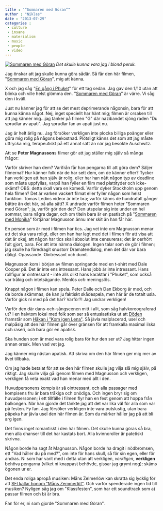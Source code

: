 ```yaml
---
title : "“Sommaren med Göran”"
author : "Niklas"
date : "2013-07-29"
categories : 
 - culture
 - insane
 - materialism
 - music
 - people
 - video
---
```


[![Sommaren med Göran](https://niklasblog.com/wp-content/Screen-Shot-2013-07-29-at-21.35.14.png)](https://niklasblog.com/wp-content/Screen-Shot-2013-07-29-at-21.35.14.png) _Det skulle kunna vara jag i blond peruk._

Jag önskar att jag skulle kunna göra sådär. Så får den här filmen, "[Sommaren med Göran](http://www.imdb.com/title/tt1305869)", mig att känna.

X och jag såg "[En gång i Phuket](http://www.imdb.com/title/tt2082262)" för ett tag sedan. Jag gav den 1/10 utan att blinka och ville helst glömma den. "[Sommaren med Göran](http://www.imdb.com/title/tt1305869)" är värre. Vi såg den i kväll.

Just nu känner jag för att se det mest deprimerande någonsin, bara för att kunna känna något. Nej, inget speciellt har hänt mig; filmen är orsaken till att jag känner mig...jag tänker på filmen "G" där nazibandet sjöng raden "Du sprudlar av apati". Jag sprudlar fan av apati just nu.

Jag är helt ärlig nu. Jag försöker verkligen inte plocka billiga poänger eller göra mig rolig på någons bekostnad. Plötsligt känns det som att jag måste uttrycka mig, terapeutiskt på ett annat sätt än när jag besökte Auschwitz.

Att se **Peter Magnusson**s filmer gör att jag ställer mig själv så många frågor:

Varför skriver han dem? Varifrån får han pengarna till att göra dem? Säljer filmerna? Hur känner folk när de har sett dem, om de känner efter? Tycker han verkligen att han själv är rolig, eller har han nått någon typ av deadline som måste uppfyllas, varpå han fyller en film med plattityder och icke-skämt? OBS: detta skall vara en komedi. Varför dyker Stockholm upp genom hela filmen? Det är varken vackert filmat eller fyller någon som helst funktion. Tomas Ledins videor är inte bra; varför känns de hundrafalt gånger bättre än det här, på alla sätt? X undrade varför filmen heter "Sommaren med Göran"; ja, varför gör den det? Den utspelar sig inte under en hel sommar, bara några dagar, och om titeln bara är en pastisch på "[Sommaren med Monika](http://www.imdb.com/title/tt0046345)" förtjänar Magnusson ännu mer skit än han får här.

En person som är med i filmen har tics. Jag vet inte om Magnusson menar att det ska vara roligt, eller om han har lagt med det i filmen för att visa att det är okej, att någon har tics skall absolut inte censureras; det är oerhört fult gjort, bara. För att inte nämna dialogen. Ingen talar som de gör i filmen; jag skulle ha föredragit snustorr Dramatendialog, men det där var bara dåligt. Opassande. Ointressant och dumt.

Magnusson kom i början av filmen springande med en t-shirt med Dale Cooper på. Det är inte ens intressant. Hans jobb är inte intressant. Hans rollfigur är ointressant - inte alls olikt hans karaktär i "Phuket", som också var tråkig och intetsägande. Menlös _och_ meningslös.

Knappt någon i filmen kan spela. Peter Dalle och Dan Ekborg är med, och de borde skämmas; de kan ju faktiskt skådespela, men här är de totalt usla. Varför gick ni med på det här? Varför?! Jag undrar verkligen!

Varför den där dans-och-sångscenen mitt i allt, som såg halvkoreograferad ut? I en halvtom lokal med folk som ser så entusiastiska ut att [Döden](http://www.doctormacro.com/Images/Ekerot,%20Bengt/Annex/Ekerot,%20Bengt%20%28Seventh%20Seal,%20The%29_01.jpg) framstår som [Håkan i "Kom igen Lena"](http://www.youtube.com/watch?v=sGstUOPcPLo). Så jävla malplacerad, usel och malpåsig att den här filmen går över gränsen för att framkalla maximal ilska och raseri, och bara gör en apatisk.

Ska hunden som är med vara rolig bara för hur den ser ut? Jag hittar ingen annan orsak. Men vad vet jag.

Jag känner mig nästan apatisk. Att skriva om den här filmen ger mig mer av livet tillbaka.

Om jag hade betalat för att se den här filmen skulle jag vilja slå mig själv, på riktigt. Jag skulle vilja gå igenom filmen med Magnusson och verkligen, verkligen få veta exakt vad han menar med allt i den.

Huvudpersonens kompis är så ointressant, och alla passager med kompisens fru är bara tråkiga och onödiga. Och ingen bryr sig om huvudpersonen; i ett tillfälle i filmen flyr han en fest genom att hoppa från balkongen. När han gjorde det tänkte jag att det var lika väl för alla som var på festen. Fy fan. Jag försöker verkligen inte vara putslustig, utan bara påpeka hur jävla usel den här filmen är. Som du märker håller jag på att bli arg igen.

Det finns inget romantiskt i den här filmen. Det skulle kunna göras så bra, men alla chanser till det har kastats bort. Alla kvinnoroller är patetiskt skrivna.

Någon borde ha sagt åt Magnusson. Någon borde ha dragit i nödbromsen, ett "Vad håller du på med?", om inte för hans skull, så för sin egen, eller för andras. Ni som har varit med i detta utan att verkligen, _verkligen_, **verkligen** behöva pengarna (vilket ni knappast behövde, gissar jag grymt nog): skäms ögonen ur er.

Det enda roliga apropå musiken: Måns Zelmerlöw kan skratta sig lycklig för att [SFI kallar honom "Måns Zemmerlöf"](http://www.sfi.se/sv/svensk-filmdatabas/Item/?itemid=66800&type=MOVIE&iv=Music). Och varför spenderade ingen tid till musiken? Nyligen såg jag om "Klassfesten", som har ett soundtrack som a) passar filmen och b) är bra.

Fan för er, ni som gjorde "Sommaren med Göran".
